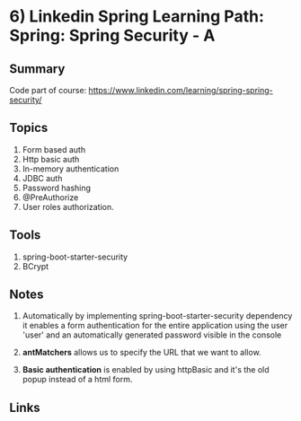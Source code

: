 # 6) Linkedin Spring Learning Path: Spring: Spring Security - A
## Summary
Code part of course: https://www.linkedin.com/learning/spring-spring-security/


## Topics
1) Form based auth
2) Http basic auth
3) In-memory authentication
4) JDBC auth
5) Password hashing
6) @PreAuthorize
7) User roles authorization.

## Tools
1) spring-boot-starter-security
2) BCrypt

## Notes
1) Automatically by implementing spring-boot-starter-security dependency 
it enables a form authentication for the entire application using the user 'user' 
and an automatically generated password visible in the console 

2) **antMatchers** allows us to specify the URL that we want to allow.
3) **Basic authentication** is enabled by using httpBasic and it's the old popup instead of a html form.
## Links